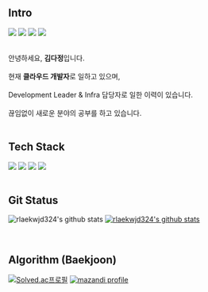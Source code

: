 ##  Intro
<div>
<a href="https://dev-dorydory.tistory.com" target="_blank"><img src="https://img.shields.io/badge/DevBlog-000000.svg?style=flat-square&logo=Tistory&logoColor=white"/></a>
<a href="https://velog.io/@rew324" target="_blank"><img src="https://img.shields.io/badge/Velog-20C997.svg?style=flat-square&logo=Velog&logoColor=white"/></a>
<a href="https://www.instagram.com/kimdajeong324/" target="_blank"><img src="https://img.shields.io/badge/Instagram-E4405F.svg?style=flat-square&logo=Instagram&logoColor=white"/></a>
<a href="ekwjd324@gmail.com" target="_blank"><img src="https://img.shields.io/badge/ekwjd324@gmail.com-EA4335.svg?style=flat-square&logo=Gmail&logoColor=white"/></a>
</div>
<br>

안녕하세요, **김다정**입니다.
<br><br>
현재 **클라우드 개발자**로 일하고 있으며,
<br><br>
Development Leader & Infra 담당자로 일한 이력이 있습니다.
<br><br>
끊임없이 새로운 분야의 공부를 하고 있습니다.
<br><br>


##  Tech Stack 
<div>
<img src="https://img.shields.io/badge/Go-2496ED?style=for-the-badge&logo=Go&logoColor=black">
<img src="https://img.shields.io/badge/Docker-2496ED?style=for-the-badge&logo=Docker&logoColor=black">
<img src="https://img.shields.io/badge/Kubernetes-0079C1?style=for-the-badge&logo=Kubernetes&logoColor=black">
<img src="https://img.shields.io/badge/AWS-232F3E?style=for-the-badge&logo=amazonaws&logoColor=black">
</div>
<br>


##  Git Status
<!-- [![trophy](https://github-profile-trophy.vercel.app/?username=rlaekwjd324)](https://github.com/ryo-ma/github-profile-trophy) -->

![rlaekwjd324's github stats](https://github-readme-stats.vercel.app/api?username=rlaekwjd324&show_icons=true&theme=merko)
[![rlaekwjd324's github stats](https://github-readme-stats.vercel.app/api/top-langs/?username=rlaekwjd324&show_icons=true&hide_border=true&title_color=004386&icon_color=004386&layout=compact&theme=merko)](https://github.com/rlaekwjd324)

<!-- [![Hits](https://hits.seeyoufarm.com/api/count/incr/badge.svg?url=https%3A%2F%2Fgithub.com%2Frlaekwjd324%2Fhit-counter&count_bg=%2379C83D&title_bg=%23555555&icon=&icon_color=%23E7E7E7&title=hits&edge_flat=true)](https://hits.seeyoufarm.com) -->
<br>

##  Algorithm (Baekjoon)
<p align="start">
  <a href="https://solved.ac/rew324"><img src="http://mazassumnida.wtf/api/v2/generate_badge?boj=rew324" alt="Solved.ac프로필"></a>
  <a href="https://solved.ac/rew324"><img src="http://mazandi.herokuapp.com/api?handle=rew324&amp;theme=warm" alt="mazandi profile"></a>
</p>
<br>
